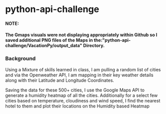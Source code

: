 # python-api-challenge

#### NOTE: 
#### The Gmaps visuals were not displaying appropriately within Github so I saved additional PNG files of the Maps in the:**"python-api-challenge/VacationPy/output_data"** Directory.


### Background
Using a Mixture of skills learned in class, I am pulling a random list of cities and via the Openweather API, I am mapping in their key weather details along with their Latitude and Longitude Coordinates.



Saving the data for these 500+ cities, I use the Google Maps API to generate a humidity heatmap of all the cities.  Additionally for a select few cities based on temperature, cloudiness and wind speed, I find the nearest hotel to them and plot their locations on the Humidity based Heatmap
